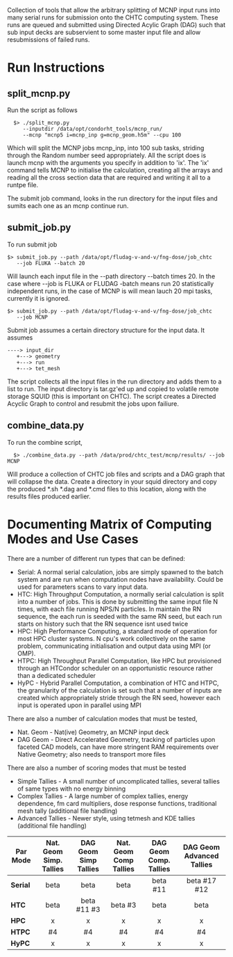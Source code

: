 Collection of tools that allow the arbitrary splitting of MCNP input runs into many serial runs for submission onto the CHTC computing system. These runs are queued and submitted using Directed Acylic Graph (DAG) such that sub input decks are subservient to some master input file and allow resubmissions of failed runs.

Run Instructions
=====================================================
split_mcnp.py
-----------------------------------------------------
Run the script as follows

      $> ./split_mcnp.py 
         --inputdir /data/opt/condorht_tools/mcnp_run/ 
         --mcnp "mcnp5 i=mcnp_inp g=mcnp_geom.h5m" --cpu 100 

Which will split the MCNP jobs mcnp_inp, into 100 sub tasks, striding through 
the Random number seed appropriately. All the script does is launch mcnp with 
the arguments you specify in addition to 'ix'. The 'ix' command tells MCNP
to initialise the calculation, creating all the arrays and reading all the 
cross section data that are required and writing it all to a runtpe file.

The submit job command, looks in the run directory for the input files and 
sumits each one as an mcnp continue run.

submit_job.py
-----------------------------------------------------
To run submit job

    $> submit_job.py --path /data/opt/fludag-v-and-v/fng-dose/job_chtc 
       --job FLUKA --batch 20

Will launch each input file in the --path directory --batch times 20. In the 
case where --job is FLUKA or FLUDAG -batch means run 20 statistically 
independent runs, in the case of MCNP is will mean lauch 20 mpi tasks, 
currently it is ignored.

    $> submit_job.py --path /data/opt/fludag-v-and-v/fng-dose/job_chtc 
       --job MCNP 


Submit job assumes a certain directory structure for the input data. It assumes

    ----> input_dir
       +---> geometry
       +---> run
       +---> tet_mesh

The script collects all the input files in the run directory and adds them
to a list to run. The input directory is tar.gz'ed up and copied to volatile
remote storage SQUID (this is important on CHTC). The script creates a Directed 
Acyclic Graph to control and resubmit the jobs upon failiure.

combine_data.py
-----------------------------------------------------
To run the combine script, 

      $> ./combine_data.py --path /data/prod/chtc_test/mcnp/results/ --job MCNP 
      
Will produce a collection of CHTC job files and scripts and a DAG graph that will collapse the data. Create a directory in your squid directory
and copy the produced *.sh *.dag and *.cmd files to this location, along with the results files produced earlier.

Documenting Matrix of Computing Modes and Use Cases
=====================================================

There are a number of different run types that can be defined:

* Serial: A normal serial calculation, jobs are simply spawned to the batch system and are run when computation nodes have availability. Could be used for parameters scans to vary input data.
* HTC: High Throughput Computation, a normally serial calculation is split into a number of jobs. This is done by submitting the same input file N times, with each file running NPS/N particles. In maintain the RN sequence, the each run is seeded with the same RN seed, but each run starts on history such that the RN sequence isnt used twice
* HPC: High Performance Computing, a standard mode of operation for most HPC cluster systems. N cpu's work collectively on the same problem, communicating initialisation and output data using MPI (or OMP).
* HTPC: High Throughput Parallel Computation, like HPC but provisioned through an HTCondor scheduler on an opportunistic resource rather than a dedicated scheduler
* HyPC - Hybrid Parallel Computation, a combination of HTC and HTPC, the granularity of the calculation is set such that a number of inputs are created which appropriately stride through the RN seed, however each input is operated upon in parallel using MPI

There are also a number of calculation modes that must be tested, 
* Nat. Geom - Nat(ive) Geometry, an MCNP input deck 
* DAG Geom - Direct Accelerated Geometry, tracking of particles upon faceted CAD models, can have more stringent RAM requirements over Native Geometry; also needs to transport more files

There are also a number of scoring modes that must be tested
* Simple Tallies - A small number of uncomplicated tallies, several tallies of same types with no energy binning
* Complex Tallies - A large number of complex tallies, energy dependence, fm card multipliers, dose response functions, traditional mesh tally (additional file handling)
* Advanced Tallies - Newer style, using tetmesh and KDE tallies (additional file handling)

| Par Mode | Nat. Geom Simp. Tallies | DAG Geom Simp Tallies | Nat. Geom Comp Tallies | DAG Geom Comp. Tallies | DAG Geom Advanced Tallies | 
| ------------- |:-------------:|:-------------:|:-------------:|:-------------:|:-------------:|
| **Serial**  | beta | beta | beta | beta #11 | beta #17 #12 |
| **HTC**   | beta | beta #11  #3  | beta #3 | beta | beta |
| **HPC**    | x | x | x |  x | x |
| **HTPC**  | #4 | #4 | #4 | #4 | #4 |
| **HyPC**  | x | x | x | x | x |
